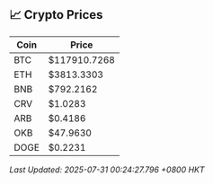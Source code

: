 ## 📈 Crypto Prices

| Coin | Price |
| ---- | ----- |
| BTC | $117910.7268 |
| ETH | $3813.3303 |
| BNB | $792.2162 |
| CRV | $1.0283 |
| ARB | $0.4186 |
| OKB | $47.9630 |
| DOGE | $0.2231 |

_Last Updated: 2025-07-31 00:24:27.796 +0800 HKT_